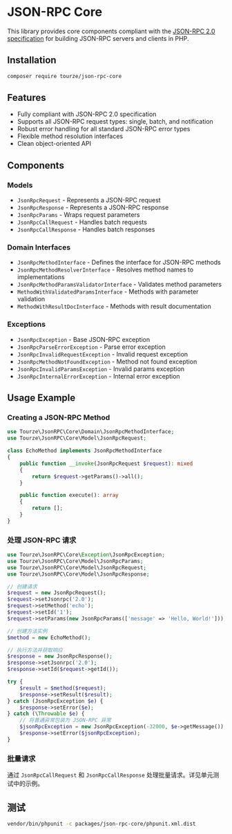 # JSON-RPC Core

This library provides core components compliant with the [JSON-RPC 2.0 specification](https://www.jsonrpc.org/specification) for building JSON-RPC servers and clients in PHP.

## Installation

```bash
composer require tourze/json-rpc-core
```

## Features

- Fully compliant with JSON-RPC 2.0 specification
- Supports all JSON-RPC request types: single, batch, and notification
- Robust error handling for all standard JSON-RPC error types
- Flexible method resolution interfaces
- Clean object-oriented API

## Components

### Models

- `JsonRpcRequest` - Represents a JSON-RPC request
- `JsonRpcResponse` - Represents a JSON-RPC response
- `JsonRpcParams` - Wraps request parameters
- `JsonRpcCallRequest` - Handles batch requests
- `JsonRpcCallResponse` - Handles batch responses

### Domain Interfaces

- `JsonRpcMethodInterface` - Defines the interface for JSON-RPC methods
- `JsonRpcMethodResolverInterface` - Resolves method names to implementations
- `JsonRpcMethodParamsValidatorInterface` - Validates method parameters
- `MethodWithValidatedParamsInterface` - Methods with parameter validation
- `MethodWithResultDocInterface` - Methods with result documentation

### Exceptions

- `JsonRpcException` - Base JSON-RPC exception
- `JsonRpcParseErrorException` - Parse error exception
- `JsonRpcInvalidRequestException` - Invalid request exception
- `JsonRpcMethodNotFoundException` - Method not found exception
- `JsonRpcInvalidParamsException` - Invalid params exception
- `JsonRpcInternalErrorException` - Internal error exception

## Usage Example

### Creating a JSON-RPC Method

```php
use Tourze\JsonRPC\Core\Domain\JsonRpcMethodInterface;
use Tourze\JsonRPC\Core\Model\JsonRpcRequest;

class EchoMethod implements JsonRpcMethodInterface
{
    public function __invoke(JsonRpcRequest $request): mixed
    {
        return $request->getParams()->all();
    }

    public function execute(): array
    {
        return [];
    }
}
```

### 处理 JSON-RPC 请求

```php
use Tourze\JsonRPC\Core\Exception\JsonRpcException;
use Tourze\JsonRPC\Core\Model\JsonRpcParams;
use Tourze\JsonRPC\Core\Model\JsonRpcRequest;
use Tourze\JsonRPC\Core\Model\JsonRpcResponse;

// 创建请求
$request = new JsonRpcRequest();
$request->setJsonrpc('2.0');
$request->setMethod('echo');
$request->setId('1');
$request->setParams(new JsonRpcParams(['message' => 'Hello, World!']));

// 创建方法实例
$method = new EchoMethod();

// 执行方法并获取响应
$response = new JsonRpcResponse();
$response->setJsonrpc('2.0');
$response->setId($request->getId());

try {
    $result = $method($request);
    $response->setResult($result);
} catch (JsonRpcException $e) {
    $response->setError($e);
} catch (\Throwable $e) {
    // 将普通异常包装为 JSON-RPC 异常
    $jsonRpcException = new JsonRpcException(-32000, $e->getMessage());
    $response->setError($jsonRpcException);
}
```

### 批量请求

通过 `JsonRpcCallRequest` 和 `JsonRpcCallResponse` 处理批量请求。详见单元测试中的示例。

## 测试

```bash
vendor/bin/phpunit -c packages/json-rpc-core/phpunit.xml.dist
```
